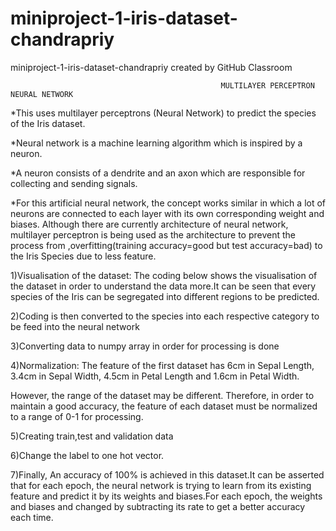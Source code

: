 # miniproject-1-iris-dataset-chandrapriy
miniproject-1-iris-dataset-chandrapriy created by GitHub Classroom
                    
                                                   MULTILAYER PERCEPTRON NEURAL NETWORK

*This uses multilayer perceptrons (Neural Network) to predict the species of the Iris dataset.

*Neural network is a machine learning algorithm which is inspired by a neuron.

*A neuron consists of a dendrite and an axon which are responsible for collecting and sending signals. 

*For this artificial neural network, the concept works similar in which a lot of neurons are connected to each layer with its own corresponding weight and biases.
Although there are currently architecture of neural network, multilayer perceptron is being used as the architecture to prevent the process from ,overfitting(training accuracy=good but test accuracy=bad) to the Iris Species due to less feature.


1)Visualisation of the dataset:
   The coding below shows the visualisation of the dataset in order to understand the data more.It can be seen that every species of the Iris can be segregated into different regions to be predicted.

2)Coding is then converted to the species into each respective category to be feed into the neural network

3)Converting data to numpy array in order for processing is done 

4)Normalization:
   The feature of the first dataset has 6cm in Sepal Length, 3.4cm in Sepal Width, 4.5cm in Petal Length and 1.6cm in Petal Width. 
  
   However, the range of the dataset may be different. Therefore, in order to maintain a good accuracy, the feature of each dataset must be normalized to a range 
   of 0-1 for processing.

5)Creating train,test and validation data

6)Change the label to one hot vector.

7)Finally,
   An accuracy of 100% is achieved in this dataset.It can be asserted that for each epoch, the neural network is trying to learn from its existing feature and predict it by its weights and biases.For each epoch, the weights and biases and changed by subtracting its rate to get a better accuracy each time.
